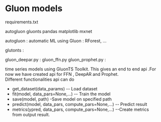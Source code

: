 # Gluon models 


requirements.txt
  
autogluon
gluonts
pandas
matplotlib
mxnet




autogluon :
  automatic ML using Gluon : RForest, ...


glutonts :

gluon_deepar.py :
gluon_ffn.py
gluon_prophet.py :

time series models using GluonTS Toolkit.
This gives an end to end api .For now we have created api for FFN , DeepAR and Prophet.<br/> 
Different functionalities api can do 
* get_dataset(data_params)  -- Load dataset
* fit(model, data_pars=None,...) -- Train the model
* save(model, path) -Save model on specified path
* predict(model, data_pars, compute_pars=None,...) -- Predict result 
* metrics(ypred, data_pars, compute_pars=None,...) --Create metrics from output result. 



